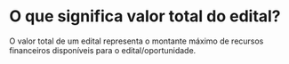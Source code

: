 # O que significa valor total do edital?

O valor total de um edital representa o montante máximo de recursos financeiros disponíveis para o edital/oportunidade.